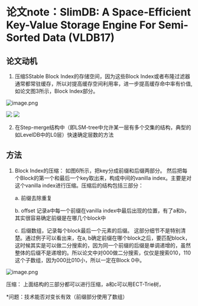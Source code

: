 # 论文note：SlimDB: A Space-Efficient Key-Value Storage Engine For Semi-Sorted Data (VLDB17)


## 论文动机

1. 压缩SStable Block Index的存储空间，因为这些Block Index或者布隆过滤器通常都常驻缓存，所以对提高缓存空间利用率，进一步提高缓存命中率有价值, 如论文图3所示，Block Index部分。 

![image.png](https://note.youdao.com/yws/res/6786/WEBRESOURCE99fb06c7d0e86cae57b0f8dc8c075c16?raw=true)

<img src="https://note.youdao.com/yws/res/6786/WEBRESOURCE99fb06c7d0e86cae57b0f8dc8c075c16?raw=true" />


<img src="https://note.youdao.com/yws/res/6786/WEBRESOURCE99fb06c7d0e86cae57b0f8dc8c075c16" />

2. 在Step-merge结构中（即LSM-tree中允许某一层有多个交集的结构，典型的如LevelDB中的L0层）快速确定层数的方法



## 方法

1. Block Index的压缩： 如图6所示，把key分成前缀和后缀两部分。 然后把每个Block的第一个和最后一个key取出来，构成中间的vanilla index。主要是对这个vanilla index进行压缩。压缩后的结构包括三部分：
    
    a. 前缀去除重复
    
    b.  offset 记录a中每一个前缀在vanilla index中最后出现的位置，有了a和b，其实很容易确定前缀是在哪几个block中

    c. 后缀数组，记录每个block最后一个元素的后缀。 这部分细节不是特别清楚。通过例子可以看出来，在a, b确定前缀在哪个block之后，要匹配block，这时候其实是可以做二分搜索的，因为同一个前缀的后缀是单调递增的，虽然整体的后缀不是递增的。所以论文中对000做二分搜索，仅仅是搜索010，110这个子数组，因为000比010小，所以一定在Block 0中。
    
![image.png](https://note.youdao.com/yws/res/6807/WEBRESOURCEae8ce35514f1300e1ed4a374e8e885b0?raw=true)

压缩： 上面结构的三部分都可以进行压缩，a和c可以用ECT-Trie树，


*问题：技术能否对变长有效（前缀部分使用了数组）
